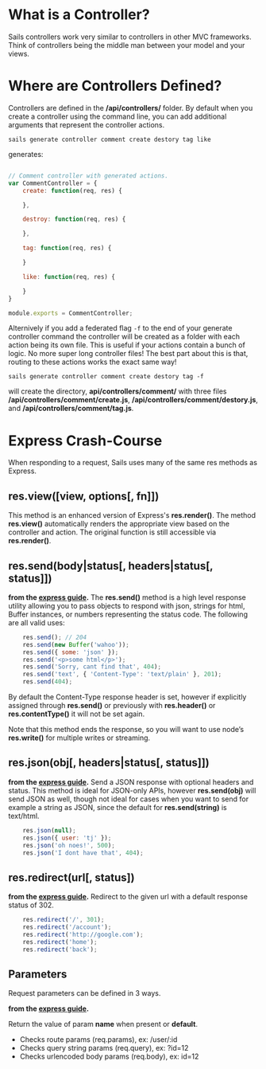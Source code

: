 # What is a Controller?
Sails controllers work very similar to controllers in other MVC frameworks. Think of controllers
being the middle man between your model and your views.

# Where are Controllers Defined?
Controllers are defined in the **/api/controllers/** folder. By default when you create a
controller using the command line, you can add additional arguments that represent the controller
actions.

```
sails generate controller comment create destory tag like
```
generates:
```javascript

// Comment controller with generated actions.
var CommentController = {
	create: function(req, res) {

	},

	destroy: function(req, res) {

	},

	tag: function(req, res) {

	}

	like: function(req, res) {

	}
}

module.exports = CommentController;
```

Alternively if you add a federated flag ```-f``` to the end of your generate controller command the
controller will be created as a folder with each action being its own file. This is useful if
your actions contain a bunch of logic. No more super long controller files! The best part about this
is that, routing to these actions works the exact same way!

```
sails generate controller comment create destory tag -f
```
will create the directory, **api/controllers/comment/** with three files 
**/api/controllers/comment/create.js**,
**/api/controllers/comment/destory.js**, and
**/api/controllers/comment/tag.js**.
 
# Express Crash-Course
When responding to a request, Sails uses many of the same res methods as Express.

## res.view([view, options[, fn]])
This method is an enhanced version of  Express's **res.render()**. The method **res.view()**
automatically renders the appropriate view based on the controller and action. The original function
is still accessible via **res.render()**.


## res.send(body|status[, headers|status[, status]])
__from the <a href="http://expressjs.com/2x/guide.html#res.send()">express guide</a>.__
The **res.send()** method is a high level response utility allowing you to pass objects to respond
with json, strings for html, Buffer instances, or numbers representing the status code. The
following are all valid uses:

```javascript
	res.send(); // 204
	res.send(new Buffer('wahoo'));
	res.send({ some: 'json' });
	res.send('<p>some html</p>');
	res.send('Sorry, cant find that', 404);
	res.send('text', { 'Content-Type': 'text/plain' }, 201);
	res.send(404);
```

By default the Content-Type response header is set, however if explicitly assigned through
**res.send()** or previously with **res.header()** or **res.contentType()** it will not be set
again.

Note that this method ends the response, so you will want to use node’s **res.write()** for multiple
writes or streaming.

## res.json(obj[, headers|status[, status]])
__from the <a href="http://expressjs.com/2x/guide.html#res.json()">express guide</a>.__
Send a JSON response with optional headers and status. This method is ideal for JSON-only APIs,
however **res.send(obj)** will send JSON as well, though not ideal for cases when you want to send
for example a string as JSON, since the default for **res.send(string)** is text/html.

```javascript
	res.json(null);
	res.json({ user: 'tj' });
	res.json('oh noes!', 500);
	res.json('I dont have that', 404);
```

## res.redirect(url[, status])
__from the <a href="http://expressjs.com/2x/guide.html#res.redirect()">express guide</a>.__
Redirect to the given url with a default response status of 302.

```javascript
	res.redirect('/', 301);
	res.redirect('/account');
	res.redirect('http://google.com');
	res.redirect('home');
	res.redirect('back');
```

## Parameters
Request parameters can be defined in 3 ways.

__from the <a href="http://expressjs.com/2x/guide.html#req.param()">express guide</a>.__

Return the value of param **name** when present or **default**.

  - Checks route params (req.params), ex: /user/:id
  - Checks query string params (req.query), ex: ?id=12
  - Checks urlencoded body params (req.body), ex: id=12

<!-- To utilize urlencoded request bodies, req.body should be an object. This can be done by using
the _express.bodyParser middleware. -->